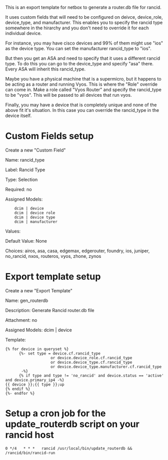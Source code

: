 This is an export template for netbox to generate a router.db file for rancid.

It uses custom fields that will need to be configured on deivce, device_role,
device_type, and manufacturer.  This enables you to specify the rancid type
somewhere in the hirarchy and you don't need to override it for each
individual device.

For instance, you may have cisco devices and 99% of them might use "ios" as
the device type.  You can set the manufacturer rancid_type to "ios".

But then you get an ASA and need to specify that it uses a different rancid
type.  To do this you can go to the device_type and specify "asa" there.
Every ASA will inherit this rancid_type.

Maybe you have a physical machine that is a supermicro, but it happens to be
acting as a router and running Vyos.   This is where the "Role" override can
come in.  Make a role called "Vyos Router" and specify the rancid_type to be
"vyos".  This will be passed to all devices that run vyos.

Finally, you may have a device that is completely unique and none of the above
fit it's situation.  In this case you can override the rancid_type in the
device itself.

# Custom Fields setup

Create a new "Custom Field"

Name: rancid_type

Label: Rancid Type

Type: Selection

Required: no

Assigned Models:
```
    dcim | device
    dcim | device role
    dcim | device type
    dcim | manufacturer
```

Values:

Default Value: None

Choices: airos, asa, casa, edgemax, edgerouter, foundry, ios, juniper, no_rancid, nxos, routeros, vyos, zhone, zynos

# Export template setup

Create a new "Export Template"

Name: gen_routerdb

Description: Generate Rancid router.db file

Attachment: no

Assigned Models: dcim | device

Template:
```
{% for device in queryset %}
      {%- set type = device.cf.rancid_type
                    or device.device_role.cf.rancid_type
                    or device.device_type.cf.rancid_type
                    or device.device_type.manufacturer.cf.rancid_type
       -%}
      {% if type and type != 'no_rancid' and device.status == 'active' and device.primary_ip4 -%}
{{ device }};{{ type }};up
{% endif %}
{%- endfor %}
```

# Setup a cron job for the update_routerdb script on your rancid host

```
0 */4   * * *   rancid /usr/local/bin/update_routerdb && /rancid/bin/rancid-run
```



